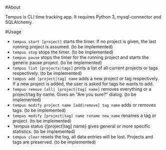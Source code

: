 #About

Tempus is CLI time tracking app. It requires Python 3, mysql-connector and SQLAlchemy.

#Usage

* `tempus start [project]` starts the timer. If no project is given, the last running project is assumed. (to be implemented)
* `tempus stop` stops the timer. (to be implemented)
* `tempus pause` stops the timer for the running project and starts the generic pause project. (to be implemented)
* `tempus list [projects|tags]` prints a list of all current projects or tags respectively. (to be implemented)
* `tempus add [project|tag] name` adds a new project or tag respectively. If a new project is added, the user is asked for tags he wants to add.
* `tempus remove [all| [project|tag] name]` removes everything or a project/tag by name. Gives an "Are you sure?" dialog. (to be implemented)
* `tempus modify project name [add|remove] tag name` adds or removes tags. (to be implemented)
* `tempus modify [project|tag] name rename new_name` renames a tag or project. (to be implemented)
* `tempus status {[project|tag] name} gives general or more specific statistics. (to be implemented)
* `tempus clear` resets the log, all data entries will be lost. Projects and tags are preserved. (to be implemented)


